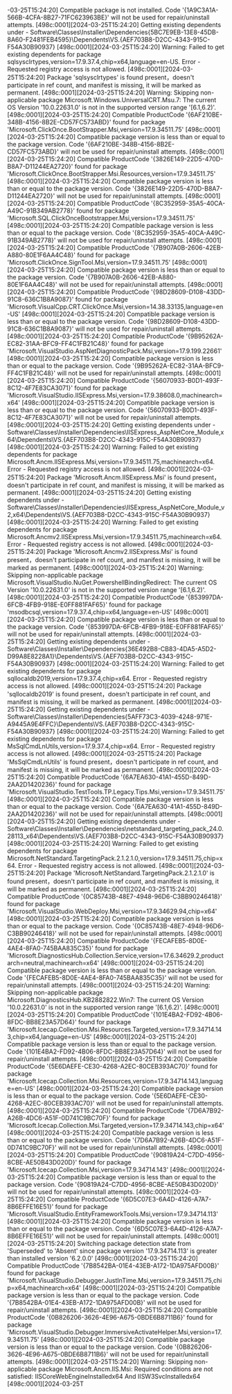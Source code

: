 -03-25T15:24:20] Compatible package is not installed. Code '{1A9C3A1A-566B-4CFA-8B27-71FC623963BE}' will not be used for repair/uninstall attempts.
[498c:0001][2024-03-25T15:24:20] Getting existing dependents under - Software\Classes\Installer\Dependencies\{5BC7E9EB-13E8-45DB-8A60-F2481FEB4595}\Dependents\VS.{AEF703B8-D2CC-4343-915C-F54A30B90937}
[498c:0001][2024-03-25T15:24:20] Warning: Failed to get existing dependents for package sqlsysclrtypes,version=17.9.37.4,chip=x64,language=en-US. Error - Requested registry access is not allowed.
[498c:0001][2024-03-25T15:24:20] Package 'sqlsysclrtypes' is found present，doesn't participate in ref count, and manifest is missing, it will be marked as permanent.
[498c:0001][2024-03-25T15:24:20] Warning: Skipping non-applicable package Microsoft.Windows.UniversalCRT.Msu.7: The current OS Version '10.0.22631.0' is not in the supported version range '[6.1,6.2)'.
[498c:0001][2024-03-25T15:24:20] Compatible ProductCode '{6AF210BE-348B-4156-8B2E-CD57FC573ABD}' found for package 'Microsoft.ClickOnce.BootStrapper.Msi,version=17.9.34511.75'
[498c:0001][2024-03-25T15:24:20] Compatible package version is less than or equal to the package version. Code '{6AF210BE-348B-4156-8B2E-CD57FC573ABD}' will not be used for repair/uninstall attempts.
[498c:0001][2024-03-25T15:24:20] Compatible ProductCode '{3826E149-22D5-470D-B8A7-D11244EA2720}' found for package 'Microsoft.ClickOnce.BootStrapper.Msi.Resources,version=17.9.34511.75'
[498c:0001][2024-03-25T15:24:20] Compatible package version is less than or equal to the package version. Code '{3826E149-22D5-470D-B8A7-D11244EA2720}' will not be used for repair/uninstall attempts.
[498c:0001][2024-03-25T15:24:20] Compatible ProductCode '{8C352959-35A5-40CA-A49C-91B349AB2778}' found for package 'Microsoft.SQL.ClickOnceBootstrapper.Msi,version=17.9.34511.75'
[498c:0001][2024-03-25T15:24:20] Compatible package version is less than or equal to the package version. Code '{8C352959-35A5-40CA-A49C-91B349AB2778}' will not be used for repair/uninstall attempts.
[498c:0001][2024-03-25T15:24:20] Compatible ProductCode '{7B907A0B-2606-42EB-A880-80E1F6AA4C48}' found for package 'Microsoft.ClickOnce.SignTool.Msi,version=17.9.34511.75'
[498c:0001][2024-03-25T15:24:20] Compatible package version is less than or equal to the package version. Code '{7B907A0B-2606-42EB-A880-80E1F6AA4C48}' will not be used for repair/uninstall attempts.
[498c:0001][2024-03-25T15:24:20] Compatible ProductCode '{98D28609-D108-43DD-91C8-636C1B8A9087}' found for package 'Microsoft.VisualCpp.CRT.ClickOnce.Msi,version=14.38.33135,language=en-US'
[498c:0001][2024-03-25T15:24:20] Compatible package version is less than or equal to the package version. Code '{98D28609-D108-43DD-91C8-636C1B8A9087}' will not be used for repair/uninstall attempts.
[498c:0001][2024-03-25T15:24:20] Compatible ProductCode '{9B95262A-EC82-31AA-BFC9-FF4C1FB21C48}' found for package 'Microsoft.VisualStudio.AspNetDiagnosticPack.Msi,version=17.9.199.22661'
[498c:0001][2024-03-25T15:24:20] Compatible package version is less than or equal to the package version. Code '{9B95262A-EC82-31AA-BFC9-FF4C1FB21C48}' will not be used for repair/uninstall attempts.
[498c:0001][2024-03-25T15:24:20] Compatible ProductCode '{56070933-B0D1-493F-8C12-4F7E83CA3071}' found for package 'Microsoft.VisualStudio.IISExpress.Msi,version=17.9.38608.0,machinearch=x64'
[498c:0001][2024-03-25T15:24:20] Compatible package version is less than or equal to the package version. Code '{56070933-B0D1-493F-8C12-4F7E83CA3071}' will not be used for repair/uninstall attempts.
[498c:0001][2024-03-25T15:24:20] Getting existing dependents under - Software\Classes\Installer\Dependencies\IISExpress_AspNetCore_Module,x64\Dependents\VS.{AEF703B8-D2CC-4343-915C-F54A30B90937}
[498c:0001][2024-03-25T15:24:20] Warning: Failed to get existing dependents for package Microsoft.Ancm.IISExpress.Msi,version=17.9.34511.75,machinearch=x64. Error - Requested registry access is not allowed.
[498c:0001][2024-03-25T15:24:20] Package 'Microsoft.Ancm.IISExpress.Msi' is found present，doesn't participate in ref count, and manifest is missing, it will be marked as permanent.
[498c:0001][2024-03-25T15:24:20] Getting existing dependents under - Software\Classes\Installer\Dependencies\IISExpress_AspNetCore_Module_v2,x64\Dependents\VS.{AEF703B8-D2CC-4343-915C-F54A30B90937}
[498c:0001][2024-03-25T15:24:20] Warning: Failed to get existing dependents for package Microsoft.Ancmv2.IISExpress.Msi,version=17.9.34511.75,machinearch=x64. Error - Requested registry access is not allowed.
[498c:0001][2024-03-25T15:24:20] Package 'Microsoft.Ancmv2.IISExpress.Msi' is found present，doesn't participate in ref count, and manifest is missing, it will be marked as permanent.
[498c:0001][2024-03-25T15:24:20] Warning: Skipping non-applicable package Microsoft.VisualStudio.NuGet.PowershellBindingRedirect: The current OS Version '10.0.22631.0' is not in the supported version range '[6.1,6.2)'.
[498c:0001][2024-03-25T15:24:20] Compatible ProductCode '{853997DA-6FCB-4FB9-918E-E0FF881FAF65}' found for package 'msodbcsql,version=17.9.37.4,chip=x64,language=en-US'
[498c:0001][2024-03-25T15:24:20] Compatible package version is less than or equal to the package version. Code '{853997DA-6FCB-4FB9-918E-E0FF881FAF65}' will not be used for repair/uninstall attempts.
[498c:0001][2024-03-25T15:24:20] Getting existing dependents under - Software\Classes\Installer\Dependencies\{36E492B8-CB83-4DA5-A5D2-D99A8E8228A1}\Dependents\VS.{AEF703B8-D2CC-4343-915C-F54A30B90937}
[498c:0001][2024-03-25T15:24:20] Warning: Failed to get existing dependents for package sqllocaldb2019,version=17.9.37.4,chip=x64. Error - Requested registry access is not allowed.
[498c:0001][2024-03-25T15:24:20] Package 'sqllocaldb2019' is found present，doesn't participate in ref count, and manifest is missing, it will be marked as permanent.
[498c:0001][2024-03-25T15:24:20] Getting existing dependents under - Software\Classes\Installer\Dependencies\{5AFF73C3-4039-4248-971E-A9445A9E4FFC}\Dependents\VS.{AEF703B8-D2CC-4343-915C-F54A30B90937}
[498c:0001][2024-03-25T15:24:20] Warning: Failed to get existing dependents for package MsSqlCmdLnUtils,version=17.9.37.4,chip=x64. Error - Requested registry access is not allowed.
[498c:0001][2024-03-25T15:24:20] Package 'MsSqlCmdLnUtils' is found present，doesn't participate in ref count, and manifest is missing, it will be marked as permanent.
[498c:0001][2024-03-25T15:24:20] Compatible ProductCode '{6A7EA630-41A1-455D-849D-2AA2D1420236}' found for package 'Microsoft.VisualStudio.TestTools.TP.Legacy.Tips.Msi,version=17.9.34511.75'
[498c:0001][2024-03-25T15:24:20] Compatible package version is less than or equal to the package version. Code '{6A7EA630-41A1-455D-849D-2AA2D1420236}' will not be used for repair/uninstall attempts.
[498c:0001][2024-03-25T15:24:20] Getting existing dependents under - Software\Classes\Installer\Dependencies\netstandard_targeting_pack_24.0.28113_x64\Dependents\VS.{AEF703B8-D2CC-4343-915C-F54A30B90937}
[498c:0001][2024-03-25T15:24:20] Warning: Failed to get existing dependents for package Microsoft.NetStandard.TargetingPack.2.1.2.1.0,version=17.9.34511.75,chip=x64. Error - Requested registry access is not allowed.
[498c:0001][2024-03-25T15:24:20] Package 'Microsoft.NetStandard.TargetingPack.2.1.2.1.0' is found present，doesn't participate in ref count, and manifest is missing, it will be marked as permanent.
[498c:0001][2024-03-25T15:24:20] Compatible ProductCode '{0C85743B-48E7-4948-96D6-C3BB90246418}' found for package 'Microsoft.VisualStudio.WebDeploy.Msi,version=17.9.34629.94,chip=x64'
[498c:0001][2024-03-25T15:24:20] Compatible package version is less than or equal to the package version. Code '{0C85743B-48E7-4948-96D6-C3BB90246418}' will not be used for repair/uninstall attempts.
[498c:0001][2024-03-25T15:24:20] Compatible ProductCode '{FECAFEB5-8D0E-4AE4-8FA0-745BAA835C35}' found for package 'Microsoft.DiagnosticsHub.Collection.Service,version=17.6.34629.2,productarch=neutral,machinearch=x64'
[498c:0001][2024-03-25T15:24:20] Compatible package version is less than or equal to the package version. Code '{FECAFEB5-8D0E-4AE4-8FA0-745BAA835C35}' will not be used for repair/uninstall attempts.
[498c:0001][2024-03-25T15:24:20] Warning: Skipping non-applicable package Microsoft.DiagnosticsHub.KB2882822.Win7: The current OS Version '10.0.22631.0' is not in the supported version range '[6.1,6.2)'.
[498c:0001][2024-03-25T15:24:20] Compatible ProductCode '{101E4BA2-FD92-4B06-8FDC-BB8E23A57D64}' found for package 'Microsoft.Icecap.Collection.Msi.Resources.Targeted,version=17.9.34714.143,chip=x64,language=en-US'
[498c:0001][2024-03-25T15:24:20] Compatible package version is less than or equal to the package version. Code '{101E4BA2-FD92-4B06-8FDC-BB8E23A57D64}' will not be used for repair/uninstall attempts.
[498c:0001][2024-03-25T15:24:20] Compatible ProductCode '{5E6DAEFE-CE30-4268-A2EC-80CEB393AC70}' found for package 'Microsoft.Icecap.Collection.Msi.Resources,version=17.9.34714.143,language=en-US'
[498c:0001][2024-03-25T15:24:20] Compatible package version is less than or equal to the package version. Code '{5E6DAEFE-CE30-4268-A2EC-80CEB393AC70}' will not be used for repair/uninstall attempts.
[498c:0001][2024-03-25T15:24:20] Compatible ProductCode '{7D6A7B92-A26B-4DC6-A51F-0D741C9BC70F}' found for package 'Microsoft.Icecap.Collection.Msi.Targeted,version=17.9.34714.143,chip=x64'
[498c:0001][2024-03-25T15:24:20] Compatible package version is less than or equal to the package version. Code '{7D6A7B92-A26B-4DC6-A51F-0D741C9BC70F}' will not be used for repair/uninstall attempts.
[498c:0001][2024-03-25T15:24:20] Compatible ProductCode '{90819A24-C7DD-4956-8CBE-AE50B43D020D}' found for package 'Microsoft.Icecap.Collection.Msi,version=17.9.34714.143'
[498c:0001][2024-03-25T15:24:20] Compatible package version is less than or equal to the package version. Code '{90819A24-C7DD-4956-8CBE-AE50B43D020D}' will not be used for repair/uninstall attempts.
[498c:0001][2024-03-25T15:24:20] Compatible ProductCode '{6D5C07E3-6A4D-4126-A7A7-8B6EFFE16E51}' found for package 'Microsoft.VisualStudio.EntityFrameworkTools.Msi,version=17.9.34714.113'
[498c:0001][2024-03-25T15:24:20] Compatible package version is less than or equal to the package version. Code '{6D5C07E3-6A4D-4126-A7A7-8B6EFFE16E51}' will not be used for repair/uninstall attempts.
[498c:0001][2024-03-25T15:24:20] Switching package detection state from 'Superseded' to 'Absent' since package version '17.9.34714.113' is greater than installed version '6.2.0.0'
[498c:0001][2024-03-25T15:24:20] Compatible ProductCode '{7B8542BA-01E4-43EB-A172-1DA975AFD00B}' found for package 'Microsoft.VisualStudio.Debugger.JustInTime.Msi,version=17.9.34511.75,chip=x64,machinearch=x64'
[498c:0001][2024-03-25T15:24:20] Compatible package version is less than or equal to the package version. Code '{7B8542BA-01E4-43EB-A172-1DA975AFD00B}' will not be used for repair/uninstall attempts.
[498c:0001][2024-03-25T15:24:20] Compatible ProductCode '{0B826206-3626-4E96-A675-0BDE6B8711B6}' found for package 'Microsoft.VisualStudio.Debugger.ImmersiveActivateHelper.Msi,version=17.9.34511.75'
[498c:0001][2024-03-25T15:24:20] Compatible package version is less than or equal to the package version. Code '{0B826206-3626-4E96-A675-0BDE6B8711B6}' will not be used for repair/uninstall attempts.
[498c:0001][2024-03-25T15:24:20] Warning: Skipping non-applicable package Microsoft.Ancm.IIS.Msi: Required conditions are not satisfied: IISCoreWebEngineInstalledx64 And IISW3SvcInstalledx64
[498c:0001][2024-03-25T